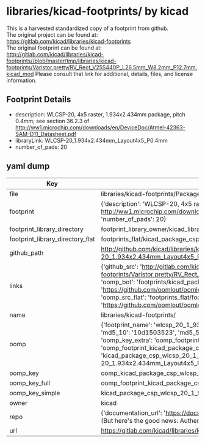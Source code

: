 # libraries/kicad-footprints/ by kicad  
This is a harvested standardized copy of a footprint from github.  
The original project can be found at:  
https://gitlab.com/kicad/libraries/kicad-footprints  
The original footprint can be found at:
http://gitlab.com/kicad/libraries/kicad-footprints//blob/master/tmp/libraries/kicad-footprints/Varistor.pretty/RV_Rect_V25S440P_L26.5mm_W8.2mm_P12.7mm.kicad_mod
Please consult that link for additional, details, files, and license information.  
## Footprint Details
* description: WLCSP-20, 4x5 raster, 1.934x2.434mm package, pitch 0.4mm; see section 36.2.3 of http://ww1.microchip.com/downloads/en/DeviceDoc/Atmel-42363-SAM-D11_Datasheet.pdf  
* libraryLink: WLCSP-20_1.934x2.434mm_Layout4x5_P0.4mm  
* number_of_pads: 20  
## yaml dump  
| Key | Value |  
| --- | --- |  
| file | libraries/kicad-footprints/Package_CSP.pretty/WLCSP-20_1.934x2.434mm_Layout4x5_P0.4mm.kicad_mod |  
| footprint | {'description': 'WLCSP-20, 4x5 raster, 1.934x2.434mm package, pitch 0.4mm; see section 36.2.3 of http://ww1.microchip.com/downloads/en/DeviceDoc/Atmel-42363-SAM-D11_Datasheet.pdf', 'libraryLink': 'WLCSP-20_1.934x2.434mm_Layout4x5_P0.4mm', 'number_of_pads': 20} |  
| footprint_library_directory | footprint_library_owner/kicad_libraries/kicad-footprints/ |  
| footprint_library_directory_flat | footprints_flat/kicad_package_csp_wlcsp_20_1_934x2_434mm_layout4x5_p0_4mm/working |  
| github_path | http://github.com/kicad/libraries/kicad-footprints//blob/master/tmp/libraries/kicad-footprints/Package_CSP.pretty/WLCSP-20_1.934x2.434mm_Layout4x5_P0.4mm.kicad_mod |  
| links | {'github_src': 'http://gitlab.com/kicad/libraries/kicad-footprints//blob/master/tmp/libraries/kicad-footprints/Varistor.pretty/RV_Rect_V25S440P_L26.5mm_W8.2mm_P12.7mm.kicad_mod', 'github_src_repo': 'https://gitlab.com/kicad/libraries/kicad-footprints', 'oomp_bot': 'footprints/kicad_package_csp_wlcsp_20_1_934x2_434mm_layout4x5_p0_4mm/working', 'oomp_bot_github': 'https://github.com/oomlout/oomlout_oomp_footprint_bot/tree/main/footprints/kicad_package_csp_wlcsp_20_1_934x2_434mm_layout4x5_p0_4mm/working', 'oomp_src_flat': 'footprints_flat/footprints_flat/kicad_package_csp_wlcsp_20_1_934x2_434mm_layout4x5_p0_4mm/working', 'oomp_src_flat_github': 'https://github.com/oomlout/oomlout_oomp_footprint_src/tree/main/footprints_flat/kicad_package_csp_wlcsp_20_1_934x2_434mm_layout4x5_p0_4mm/working'} |  
| name | libraries/kicad-footprints/ |  
| oomp | {'footprint_name': 'wlcsp_20_1_934x2_434mm_layout4x5_p0_4mm', 'library_name': 'package_csp', 'md5': '10d150352312d72c0737cc35eed0a589', 'md5_10': '10d1503523', 'md5_5': '10d15', 'md5_6': '10d150', 'oomp_key': 'oomp_kicad_package_csp_wlcsp_20_1_934x2_434mm_layout4x5_p0_4mm', 'oomp_key_extra': 'oomp_footprint_kicad_package_csp_wlcsp_20_1_934x2_434mm_layout4x5_p0_4mm', 'oomp_key_full': 'oomp_footprint_kicad_package_csp_wlcsp_20_1_934x2_434mm_layout4x5_p0_4mm_10d150', 'oomp_key_simple': 'kicad_package_csp_wlcsp_20_1_934x2_434mm_layout4x5_p0_4mm', 'original_filename': 'libraries/kicad-footprints/Package_CSP.pretty/WLCSP-20_1.934x2.434mm_Layout4x5_P0.4mm.kicad_mod', 'owner_name': 'kicad'} |  
| oomp_key | oomp_kicad_package_csp_wlcsp_20_1_934x2_434mm_layout4x5_p0_4mm |  
| oomp_key_full | oomp_footprint_kicad_package_csp_wlcsp_20_1_934x2_434mm_layout4x5_p0_4mm |  
| oomp_key_simple | kicad_package_csp_wlcsp_20_1_934x2_434mm_layout4x5_p0_4mm |  
| owner | kicad |  
| repo | {'documentation_url': 'https://docs.github.com/rest/overview/resources-in-the-rest-api#rate-limiting', 'message': "API rate limit exceeded for 84.66.173.59. (But here's the good news: Authenticated requests get a higher rate limit. Check out the documentation for more details.)"} |  
| url | https://gitlab.com/kicad/libraries/kicad-footprints |  


